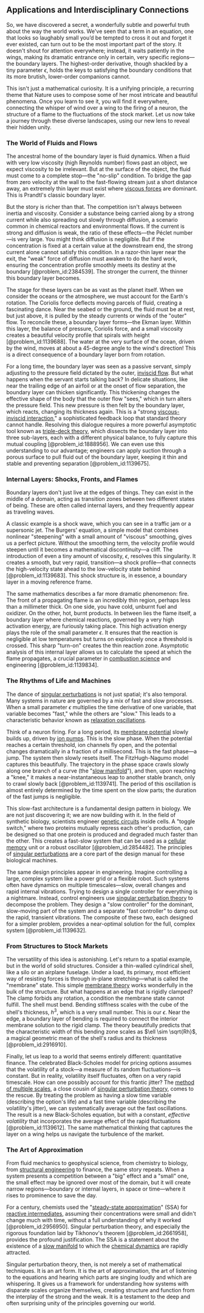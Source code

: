 ## Applications and Interdisciplinary Connections

So, we have discovered a secret, a wonderfully subtle and powerful truth about the way the world works. We've seen that a term in an equation, one that looks so laughably small you’d be tempted to cross it out and forget it ever existed, can turn out to be the most important part of the story. It doesn't shout for attention everywhere; instead, it waits patiently in the wings, making its dramatic entrance only in certain, very specific regions—the boundary layers. The highest-order derivative, though shackled by a tiny parameter $\epsilon$, holds the keys to satisfying the boundary conditions that its more brutish, lower-order companions cannot.

This isn't just a mathematical curiosity. It is a unifying principle, a recurring theme that Nature uses to compose some of her most intricate and beautiful phenomena. Once you learn to see it, you will find it everywhere, connecting the whisper of wind over a wing to the firing of a neuron, the structure of a flame to the fluctuations of the stock market. Let us now take a journey through these diverse landscapes, using our new lens to reveal their hidden unity.

### The World of Fluids and Flows

The ancestral home of the boundary layer is fluid dynamics. When a fluid with very low viscosity (high Reynolds number) flows past an object, we expect viscosity to be irrelevant. But at the surface of the object, the fluid must come to a complete stop—the "no-slip" condition. To bridge the gap from zero velocity at the wall to the fast-flowing stream just a short distance away, an extremely thin layer must exist where [viscous forces](@article_id:262800) are dominant. This is Prandtl's classic boundary layer.

But the story is richer than that. The competition isn't always between inertia and viscosity. Consider a substance being carried along by a strong current while also spreading out slowly through diffusion, a scenario common in chemical reactors and environmental flows. If the current is strong and diffusion is weak, the ratio of these effects—the Péclet number—is very large. You might think diffusion is negligible. But if the concentration is fixed at a certain value at the downstream end, the strong current alone cannot satisfy this condition. In a razor-thin layer near the exit, the "weak" force of diffusion must awaken to do the hard work, ensuring the concentration profile smoothly meets its destiny at the boundary [@problem_id:2384539]. The stronger the current, the thinner this boundary layer becomes.

The stage for these layers can be as vast as the planet itself. When we consider the oceans or the atmosphere, we must account for the Earth's rotation. The Coriolis force deflects moving parcels of fluid, creating a fascinating dance. Near the seabed or the ground, the fluid must be at rest, but just above, it is pulled by the steady currents or winds of the "outer" flow. To reconcile these, a boundary layer forms—the Ekman layer. Within this layer, the balance of pressure, Coriolis force, and a small viscosity creates a beautiful velocity profile that spirals with height [@problem_id:1139688]. The water at the very surface of the ocean, driven by the wind, moves at about a 45-degree angle to the wind's direction! This is a direct consequence of a boundary layer born from rotation.

For a long time, the boundary layer was seen as a passive servant, simply adjusting to the pressure field dictated by the outer, [inviscid flow](@article_id:272630). But what happens when the servant starts talking back? In delicate situations, like near the trailing edge of an airfoil or at the onset of flow separation, the boundary layer can thicken significantly. This thickening changes the effective shape of the body that the outer flow "sees," which in turn alters the pressure field. This new pressure is then felt by the boundary layer, which reacts, changing its thickness again. This is a "strong [viscous-inviscid interaction](@article_id:272531)," a sophisticated feedback loop that standard theory cannot handle. Resolving this dialogue requires a more powerful asymptotic tool known as [triple-deck theory](@article_id:204070), which dissects the boundary layer into three sub-layers, each with a different physical balance, to fully capture this mutual coupling [@problem_id:1888956]. We can even use this understanding to our advantage; engineers can apply suction through a porous surface to pull fluid out of the boundary layer, keeping it thin and stable and preventing separation [@problem_id:1139675].

### Internal Layers: Shocks, Fronts, and Flames

Boundary layers don't just live at the edges of things. They can exist in the middle of a domain, acting as transition zones between two different states of being. These are often called internal layers, and they frequently appear as traveling waves.

A classic example is a shock wave, which you can see in a traffic jam or a supersonic jet. The Burgers' equation, a simple model that combines nonlinear "steepening" with a small amount of "viscous" smoothing, gives us a perfect picture. Without the smoothing term, the velocity profile would steepen until it becomes a mathematical discontinuity—a cliff. The introduction of even a tiny amount of viscosity, $\epsilon$, resolves this singularity. It creates a smooth, but very rapid, transition—a shock profile—that connects the high-velocity state ahead to the low-velocity state behind [@problem_id:1139683]. This shock structure is, in essence, a boundary layer in a moving reference frame.

The same mathematics describes a far more dramatic phenomenon: fire. The front of a propagating flame is an incredibly thin region, perhaps less than a millimeter thick. On one side, you have cold, unburnt fuel and oxidizer. On the other, hot, burnt products. In between lies the flame itself, a boundary layer where chemical reactions, governed by a very high activation energy, are furiously taking place. This high activation energy plays the role of the small parameter $\epsilon$. It ensures that the reaction is negligible at low temperatures but turns on explosively once a threshold is crossed. This sharp "turn-on" creates the thin reaction zone. Asymptotic analysis of this internal layer allows us to calculate the speed at which the flame propagates, a crucial parameter in [combustion science](@article_id:186562) and engineering [@problem_id:1139834].

### The Rhythms of Life and Machines

The dance of [singular perturbations](@article_id:169809) is not just spatial; it's also temporal. Many systems in nature are governed by a mix of fast and slow processes. When a small parameter $\epsilon$ multiplies the time derivative of one variable, that variable becomes "fast," while the others are "slow." This leads to a characteristic behavior known as [relaxation oscillations](@article_id:186587).

Think of a neuron firing. For a long period, its [membrane potential](@article_id:150502) slowly builds up, driven by [ion pumps](@article_id:168361). This is the slow phase. When the potential reaches a certain threshold, ion channels fly open, and the potential changes dramatically in a fraction of a millisecond. This is the fast phase—a jump. The system then slowly resets itself. The FitzHugh-Nagumo model captures this beautifully. The trajectory in the phase space crawls slowly along one branch of a curve (the "[slow manifold](@article_id:150927)"), and then, upon reaching a "knee," it makes a near-instantaneous leap to another stable branch, only to crawl slowly back [@problem_id:1139741]. The period of this oscillation is almost entirely determined by the time spent on the slow parts; the duration of the fast jumps is negligible.

This slow-fast architecture is a fundamental design pattern in biology. We are not just discovering it; we are now building with it. In the field of synthetic biology, scientists engineer [genetic circuits](@article_id:138474) inside cells. A "toggle switch," where two proteins mutually repress each other's production, can be designed so that one protein is produced and degraded much faster than the other. This creates a fast-slow system that can be used as a [cellular memory](@article_id:140391) unit or a robust oscillator [@problem_id:2854482]. The principles of [singular perturbations](@article_id:169809) are a core part of the design manual for these biological machines.

The same design principles appear in engineering. Imagine controlling a large, complex system like a power grid or a flexible robot. Such systems often have dynamics on multiple timescales—slow, overall changes and rapid internal vibrations. Trying to design a single controller for everything is a nightmare. Instead, control engineers use [singular perturbation theory](@article_id:163688) to decompose the problem. They design a "slow controller" for the dominant, slow-moving part of the system and a separate "fast controller" to damp out the rapid, transient vibrations. The composite of these two, each designed for a simpler problem, provides a near-optimal solution for the full, complex system [@problem_id:1139632].

### From Structures to Stock Markets

The versatility of this idea is astonishing. Let's return to a spatial example, but in the world of solid structures. Consider a thin-walled cylindrical shell, like a silo or an airplane fuselage. Under a load, its primary, most efficient way of resisting forces is through in-plane stretching—what is called the "membrane" state. This simple [membrane theory](@article_id:183596) works wonderfully in the bulk of the structure. But what happens at an edge that is rigidly clamped? The clamp forbids any rotation, a condition the membrane state cannot fulfill. The shell must bend. Bending stiffness scales with the cube of the shell's thickness, $h^3$, which is a very small number. This is our $\epsilon$. Near the edge, a boundary layer of bending is required to connect the interior membrane solution to the rigid clamp. The theory beautifully predicts that the characteristic width of this bending zone scales as $\ell \sim \sqrt{Rh}$, a magical geometric mean of the shell's radius and its thickness [@problem_id:2916910].

Finally, let us leap to a world that seems entirely different: quantitative finance. The celebrated Black-Scholes model for pricing options assumes that the volatility of a stock—a measure of its random fluctuations—is constant. But in reality, volatility itself fluctuates, often on a very rapid timescale. How can one possibly account for this frantic jitter? The [method of multiple scales](@article_id:175115), a close cousin of [singular perturbation theory](@article_id:163688), comes to the rescue. By treating the problem as having a slow time variable (describing the option's life) and a fast time variable (describing the volatility's jitter), we can systematically average out the fast oscillations. The result is a new Black-Scholes equation, but with a constant, *effective volatility* that incorporates the average effect of the rapid fluctuations [@problem_id:1139612]. The same mathematical thinking that captures the layer on a wing helps us navigate the turbulence of the market.

### The Art of Approximation

From fluid mechanics to geophysical science, from chemistry to biology, from [structural engineering](@article_id:151779) to finance, the same story repeats. When a system presents a competition between a "big" effect and a "small" one, the small effect may be ignored over most of the domain, but it will create narrow regions—boundary or internal layers, in space or time—where it rises to prominence to save the day.

For a century, chemists used the "[steady-state approximation](@article_id:139961)" (SSA) for [reactive intermediates](@article_id:151325), assuming their concentrations were small and didn't change much with time, without a full understanding of why it worked [@problem_id:2956950]. Singular perturbation theory, and especially the rigorous foundation laid by Tikhonov's theorem [@problem_id:2661958], provides the profound justification. The SSA is a statement about the existence of a [slow manifold](@article_id:150927) to which the [chemical dynamics](@article_id:176965) are rapidly attracted.

Singular perturbation theory, then, is not merely a set of mathematical techniques. It is an art form. It is the art of approximation, the art of listening to the equations and hearing which parts are singing loudly and which are whispering. It gives us a framework for understanding how systems with disparate scales organize themselves, creating structure and function from the interplay of the strong and the weak. It is a testament to the deep and often surprising unity of the principles governing our world.